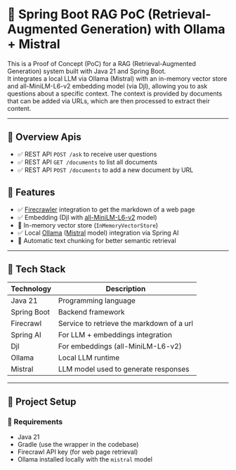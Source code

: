 # 🧠 Spring Boot RAG PoC (Retrieval-Augmented Generation) with Ollama + Mistral

This is a Proof of Concept (PoC) for a RAG (Retrieval-Augmented Generation) system built with Java 21 and Spring Boot.  
It integrates a local LLM via Ollama (Mistral) with an in-memory vector store and all-MiniLM-L6-v2 embedding model (via Djl), allowing you to ask questions about a specific context.
The context is provided by documents that can be added via URLs, which are then processed to extract their content.

---

## 📖 Overview Apis
- ✅ REST API `POST /ask` to receive user questions
- ✅ REST API `GET /documents` to list all documents
- ✅ REST API `POST /documents` to add a new document by URL

## 📌 Features

- ✅ [Firecrawler](https://www.firecrawl.dev/) integration to get the markdown of a web page
- ✅ Embedding (Djl with [all-MiniLM-L6-v2](https://huggingface.co/sentence-transformers/all-MiniLM-L6-v2) model)
- 🚧 In-memory vector store (`InMemoryVectorStore`)
- ✅ Local [Ollama](https://ollama.com/) ([Mistral](https://ollama.com/library/mistral) model) integration via Spring AI
- 🚧  Automatic text chunking for better semantic retrieval

---

## 🧱 Tech Stack

| Technology  | Description                               |
|-------------|-------------------------------------------|
| Java 21     | Programming language                      |
| Spring Boot | Backend framework                         |
| Firecrawl   | Service to retrieve the markdown of a url |
| Spring AI   | For LLM + embeddings integration          |
| Djl         | For embeddings (all-MiniLM-L6-v2)         |
| Ollama      | Local LLM runtime                         |
| Mistral     | LLM model used to generate responses      |

---

## 🚀 Project Setup

### 🔧 Requirements

- Java 21
- Gradle (use the wrapper in the codebase)
- Firecrawl API key (for web page retrieval)
- Ollama installed locally with the `mistral` model
